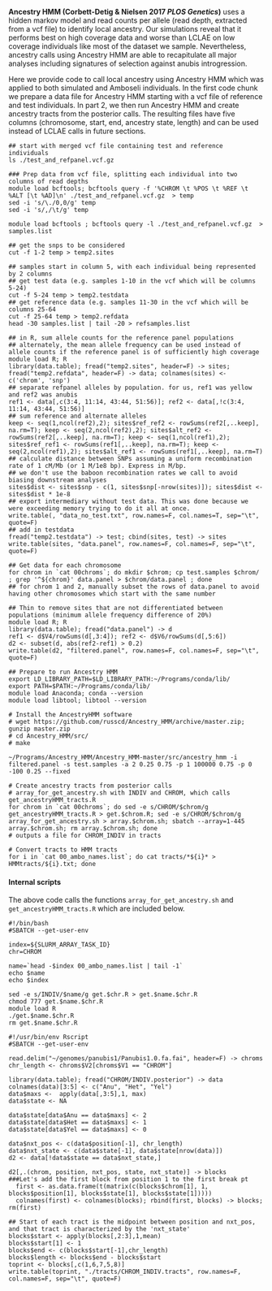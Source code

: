 **Ancestry HMM (Corbett-Detig & Nielsen 2017 _PLOS Genetics_)** uses a hidden markov model and read counts per allele (read depth, extracted from a vcf file) to identify local ancestry. Our simulations reveal that it performs best on high coverage data and worse than LCLAE on low coverage individuals like most of the dataset we sample. Nevertheless, ancestry calls using Ancestry HMM are able to recapitulate all major analyses including signatures of selection against anubis introgression. 

Here we provide code to call local ancestry using Ancestry HMM which was applied to both simulated and Amboseli individuals. In the first code chunk we prepare a data file for Ancestry HMM starting with a vcf file of reference and test individuals. In part 2, we then run Ancestry HMM and create ancestry tracts from the posterior calls. The resulting files have five columns (chromosome, start, end, ancestry state, length) and can be used instead of LCLAE calls in future sections. 

```console 
## start with merged vcf file containing test and reference individuals
ls ./test_and_refpanel.vcf.gz 

### Prep data from vcf file, splitting each individual into two columns of read depths 
module load bcftools; bcftools query -f '%CHROM \t %POS \t %REF \t %ALT [\t %AD]\n' ./test_and_refpanel.vcf.gz  > temp
sed -i 's/\./0,0/g' temp
sed -i 's/,/\t/g' temp

module load bcftools ; bcftools query -l ./test_and_refpanel.vcf.gz  > samples.list

## get the snps to be considered
cut -f 1-2 temp > temp2.sites 

## samples start in column 5, with each individual being represented by 2 columns
## get test data (e.g. samples 1-10 in the vcf which will be columns 5-24)
cut -f 5-24 temp > temp2.testdata
## get reference data (e.g. samples 11-30 in the vcf which will be columns 25-64
cut -f 25-64 temp > temp2.refdata
head -30 samples.list | tail -20 > refsamples.list

## in R, sum allele counts for the reference panel populations 
## alternately, the mean allele frequency can be used instead of allele counts if the reference panel is of sufficiently high coverage
module load R; R
library(data.table); fread("temp2.sites", header=F) -> sites; fread("temp2.refdata", header=F) -> data; colnames(sites) <- c('chrom', 'snp')
## separate refpanel alleles by population. for us, ref1 was yellow and ref2 was anubis
ref1 <- data[,c(3:4, 11:14, 43:44, 51:56)]; ref2 <- data[,!c(3:4, 11:14, 43:44, 51:56)] 
## sum reference and alternate alleles
keep <- seq(1,ncol(ref2),2); sites$ref_ref2 <- rowSums(ref2[,..keep], na.rm=T); keep <- seq(2,ncol(ref2),2); sites$alt_ref2 <- rowSums(ref2[,..keep], na.rm=T); keep <- seq(1,ncol(ref1),2); sites$ref_ref1 <- rowSums(ref1[,..keep], na.rm=T); keep <- seq(2,ncol(ref1),2); sites$alt_ref1 <- rowSums(ref1[,..keep], na.rm=T)
## calculate distance between SNPs assuming a uniform recombination rate of 1 cM/Mb (or 1 M/1e8 bp). Express in M/bp. 
## we don't use the baboon recombination rates we call to avoid biasing downstream analyses
sites$dist <- sites$snp - c(1, sites$snp[-nrow(sites)]); sites$dist <- sites$dist * 1e-8
## export intermediary without test data. This was done because we were exceeding memory trying to do it all at once. 
write.table(, "data_no_test.txt", row.names=F, col.names=T, sep="\t", quote=F)
## add in testdata
fread("temp2.testdata") -> test; cbind(sites, test) -> sites
write.table(sites, "data.panel", row.names=F, col.names=F, sep="\t", quote=F)

## Get data for each chromosome 
for chrom in `cat 00chroms`; do mkdir $chrom; cp test.samples $chrom/ ; grep '^${chrom}' data.panel > $chrom/data.panel ; done
## for chrom 1 and 2, manually subset the rows of data.panel to avoid having other chromosomes which start with the same number 

## Thin to remove sites that are not differentiated between populations (minimum allele frequency difference of 20%)
module load R; R
library(data.table); fread("data.panel") -> d
ref1 <- d$V4/rowSums(d[,3:4]); ref2 <- d$V6/rowSums(d[,5:6])
d2 <- subset(d, abs(ref2-ref1) > 0.2)
write.table(d2, "filtered.panel", row.names=F, col.names=F, sep="\t", quote=F)

```



```console
## Prepare to run Ancestry HMM
export LD_LIBRARY_PATH=$LD_LIBRARY_PATH:~/Programs/conda/lib/
export PATH=$PATH:~/Programs/conda/lib/
module load Anaconda; conda --version
module load libtool; libtool --version

# Install the AncestryHMM software
# wget https://github.com/russcd/Ancestry_HMM/archive/master.zip; gunzip master.zip
# cd Ancestry_HMM/src/
# make

~/Programs/Ancestry_HMM/Ancestry_HMM-master/src/ancestry_hmm -i filtered.panel -s test.samples -a 2 0.25 0.75 -p 1 100000 0.75 -p 0 -100 0.25 --fixed

# Create ancestry tracts from posterior calls
# array_for_get_ancestry.sh with INDIV and CHROM, which calls get_ancestryHMM_tracts.R 
for chrom in `cat 00chroms`; do sed -e s/CHROM/$chrom/g get_ancestryHMM_tracts.R > get.$chrom.R; sed -e s/CHROM/$chrom/g array_for_get_ancestry.sh > array.$chrom.sh; sbatch --array=1-445 array.$chrom.sh; rm array.$chrom.sh; done
# outputs a file for CHROM_INDIV in tracts

# Convert tracts to HMM tracts
for i in `cat 00_ambo_names.list`; do cat tracts/*${i}* > HMMtracts/${i}.txt; done 

```


#### Internal scripts

The above code calls the functions `array_for_get_ancestry.sh` and `get_ancestryHMM_tracts.R` which are included below. 

```console
#!/bin/bash
#SBATCH --get-user-env

index=${SLURM_ARRAY_TASK_ID}
chr=CHROM

name=`head -$index 00_ambo_names.list | tail -1`
echo $name
echo $index

sed -e s/INDIV/$name/g get.$chr.R > get.$name.$chr.R
chmod 777 get.$name.$chr.R
module load R
./get.$name.$chr.R
rm get.$name.$chr.R

```

```console
#!/usr/bin/env Rscript
#SBATCH --get-user-env

read.delim("~/genomes/panubis1/Panubis1.0.fa.fai", header=F) -> chroms
chr_length <- chroms$V2[chroms$V1 == "CHROM"]

library(data.table); fread("CHROM/INDIV.posterior") -> data
colnames(data)[3:5] <- c("Anu", "Het", "Yel")
data$maxs <-  apply(data[,3:5],1, max)
data$state <- NA

data$state[data$Anu == data$maxs] <- 2
data$state[data$Het == data$maxs] <- 1
data$state[data$Yel == data$maxs] <- 0

data$nxt_pos <- c(data$position[-1], chr_length)
data$nxt_state <- c(data$state[-1], data$state[nrow(data)])
d2 <- data[!data$state == data$nxt_state,]

d2[,.(chrom, position, nxt_pos, state, nxt_state)] -> blocks
###Let's add the first block from position 1 to the first break pt
  first <- as.data.frame(t(matrix(c(blocks$chrom[1], 1, blocks$position[1], blocks$state[1], blocks$state[1]))))
  colnames(first) <- colnames(blocks); rbind(first, blocks) -> blocks; rm(first)

## Start of each tract is the midpoint between position and nxt_pos, and that tract is characterized by the 'nxt_state'
blocks$start <- apply(blocks[,2:3],1,mean)
blocks$start[1] <- 1
blocks$end <- c(blocks$start[-1],chr_length)
blocks$length <- blocks$end - blocks$start
toprint <- blocks[,c(1,6,7,5,8)]
write.table(toprint, "./tracts/CHROM_INDIV.tracts", row.names=F, col.names=F, sep="\t", quote=F)


```
